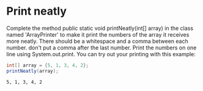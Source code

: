 
# Print neatly

Complete the method public static void printNeatly(int[] array) in the class named 'ArrayPrinter' to make it print the numbers of the array it receives more neatly. There should be a whitespace and a comma between each number. don't put a comma after the last number.
Print the numbers on one line using System.out.print.
You can try out your printing with this example:

```java
int[] array = {5, 1, 3, 4, 2};
printNeatly(array);
```

```markdown
5, 1, 3, 4, 2
```
